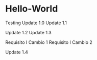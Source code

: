 # Hello-World
Testing
Update 1.0
Update 1.1

Update 1.2
Update 1.3

Requisito I Cambio 1
Requisito I Cambio 2


Update 1.4


